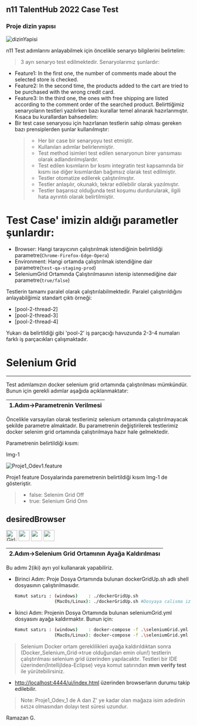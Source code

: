 ## n11 TalentHub 2022 Case Test 
### Proje dizin yapısı


![dizinYapisi](https://user-images.githubusercontent.com/76232388/150692400-2bf5e4f0-2e5d-4e54-918a-f8975026da8d.png)

n11 Test adımlarını anlayabilmek için öncelikle senaryo bilgilerini belirtelim:
  > 3 ayrı senaryo test edilmektedir. Senaryolarımız şunlardır:
   - Feature1: In the first one, the number of comments made about the selected store is checked.
   - Feature2: In the second time, the products added to the cart are tried to be purchased with the wrong credit card.
   - Feature3: In the third one, the ones with free shipping are listed according to the comment order of the searched product.
Belirttiğimiz senaryoların testleri yazılırken bazı kurallar temel alınarak hazırlanmıştır. Kısaca bu kurallardan bahsedelim:
  - Bir test case senaryosu için hazırlanan testlerin sahip olması gereken bazı prensiplerden şunlar kullanılmıştır:
    >- Her bir case bir senaryoyu test etmiştir.
    >- Kullanılan adımlar belirlenmiştir.
    >- Test method isimleri test edilen senaryonun birer yansıması olarak adlandırılmışlardır.
    >- Test edilen kısımların bır kısmı integratin test kapsamında bir kısmı ise diğer kısımlardan bağımsız olarak test edilmiştir.
    >- Testler otomatize edilerek çalıştırılmıştır.
    >- Testler anlaşılır, okunaklı, tekrar edilebilir olarak yazılmıştır.
    >- Testler başarısız olduğunda test koşumu durdurularak, ilgili hata ayrıntılı olarak belirtilmiştir.
# Test Case' imizin aldığı parametler şunlardır:
  - Browser: Hangi tarayıcının çalıştırılmak istendiğinin belirtildiği parametre(`Chrome-Firefox-Edge-Opera`)
  - Environment: Hangi ortamda çalıştırılmak istendiğine dair parametre(`test-qa-staging-prod`)
  - SeleniumGrid Ortamında Çalıştırılmasının istenip istenmediğine dair parametre(`true/false`)
  
Testlerin tamamı paralel olarak çalıştırılabilmektedir. Paralel çalıştırıldığını anlayabilğimiz standart çıktı örneği:
  - [pool-2-thread-2]
  - [pool-2-thread-3]
  - [pool-2-thread-4]
  
 Yukarı da belirtildiği gibi 'pool-2' iş parçacığı havuzunda 2-3-4 numaları farklı iş parçacıkları çalışmaktadır.
  
 # Selenium Grid
  -------------
  Test adımlamızın docker selenium grid ortamında çalıştırılması mümkündür. Bunun için gerekli adımlar aşağıda açıklanmaktatır:
  
  | 1.Adım->Parametrenin Verilmesi |
  |--------------|
  
  Öncelikle varsayılan olarak testlerimiz selenium ortamında çalıştırılmayacak şekilde parametre almaktadır. Bu parametrenin değiştirilerek testlerimiz docker selenim grid ortamında çalıştırılmaya hazır hale gelmektedir.
  
  Parametrenin belirtildiği kısım: 
  
  Img-1
  
  ![Proje1_Odev1.feature](https://user-images.githubusercontent.com/76232388/150688449-d1a8b403-b907-452a-bf45-afb0acb4cae1.png)
  
  Proje1 feature Dosyalarinda paremetrenin belirtildiği kısım Img-1 de gösteriştir.
   > - false: Selenim Grid Off
   > - true:  Selenium Grid Onn
   
   desiredBrowser
   -------------
   <img src="https://icons.iconarchive.com/icons/dtafalonso/android-lollipop/256/Chrome-icon.png" alt="Girl in a jacket" width="30" height="30"> <img src="https://icons.iconarchive.com/icons/carlosjj/mozilla/256/Firefox-icon.png" width="30" height="30"> <img src="https://icons.iconarchive.com/icons/benjigarner/softdimension/256/Opera-icon.png" width="30" height="30"> <img src="https://img.icons8.com/color/48/000000/ms-edge-new.png" width="30" height="30"/>
    
  | 2.Adım->Selenium Grid Ortamının Ayağa Kaldırılması | 
  |--------------|
  
  Bu adımı 2(iki) ayrı yol kullanarak yapabiliriz.
  
  - Birinci Adım: Proje Dosya Ortamında bulunan dockerGridUp.sh adlı shell dosyasının çalıştırılmasıdır. 
    ```sh
    Komut satırı : (windows)    : ./dockerGridUp.sh
                   (MacOs/Linux): ./dockerGridUp.sh #Dosyaya calisma izni verilmesi için chmod +x dockerGridUp.sh
    ```
  - İkinci Adım: Projenin Dosya Ortamında bulunan seleniumGrid.yml dosyasını ayağa kaldırmaktır. Bunun için:
    ```sh
    Komut satırı : (windows)    : docker-compose -f .\seleniumGrid.yml up
                   (MacOs/Linux): docker-compose -f .\seleniumGrid.yml up
     ```    
     
 > Selenium Docker ortam gereklilikleri ayağa kaldırıldıktan sonra (Docker_Selenium_Grid->true olduğundan emin olun!) testlerin çalıştırılması selenium grid üzerinden yapılacaktır. Testleri bir IDE üzerinden(IntellijIdea-Eclipse) veya  komut satırından **mvn verify test** ile yürütebilirsiniz.      

 * [http://localhost:4444/ui/index.html](http://localhost:4444/ui/index.html) üzerinden browserların durumu takip edilebilir.
  
> Note: Proje1_Odev_1 de A dan Z' ye kadar olan mağaza isim adedinin `64524` olmasından dolayı test süresi uzundur.

Ramazan G.
    
    
